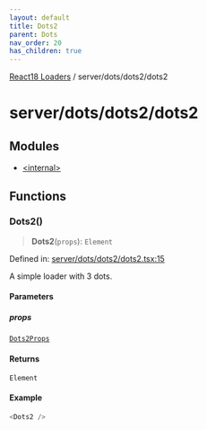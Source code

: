 ```yaml
---
layout: default
title: Dots2
parent: Dots
nav_order: 20
has_children: true
---
```

[React18 Loaders](../../../../index.md) / server/dots/dots2/dots2

# server/dots/dots2/dots2

## Modules

- [\<internal\>](-internal-.md)

## Functions

### Dots2()

> **Dots2**(`props`): `Element`

Defined in: [server/dots/dots2/dots2.tsx:15](https://github.com/react18-tools/turborepo-template/blob/f1923d4ff0ef5aaa3964058745bd22672818884b/lib/src/server/dots/dots2/dots2.tsx#L15)

A simple loader with 3 dots.

#### Parameters

##### props

[`Dots2Props`](-internal-.md#dots2props)

#### Returns

`Element`

#### Example

```ts
<Dots2 />
```
